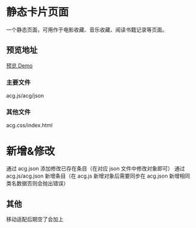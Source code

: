 # 静态卡片页面
一个静态页面，可用作于电影收藏、音乐收藏、阅读书籍记录等页面。
## 预览地址
[预览 Demo](https://app.2broear.com/acg/)
### 主要文件
acg.js/acg/json
### 其他文件
acg.css/index.html

# 新增&修改
通过 acg.json 添加修改已存在条目（在对应 json 文件中修改对象即可）
通过 acg.js/acg.json 新增条目（在 acg.js 新增对象后需要同步在 acg.json 新增相同类名数据否则会抛出错误）

## 其他
移动适配后期空了会加上
